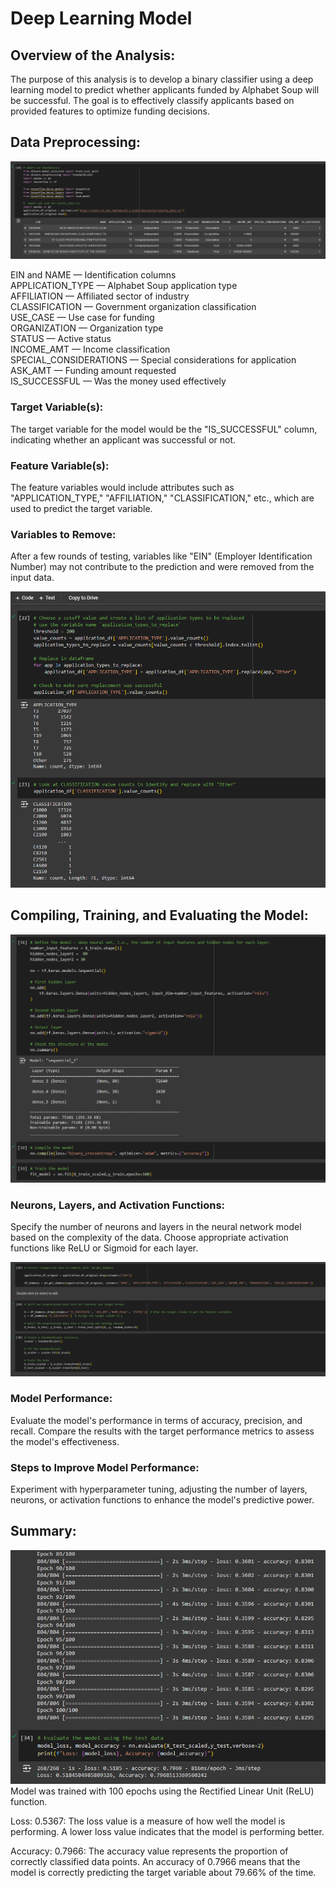 # Deep Learning Model

## Overview of the Analysis: ##
The purpose of this analysis is to develop a binary classifier using a deep learning model to predict whether applicants funded by Alphabet Soup will be successful. The goal is to effectively classify applicants based on provided features to optimize funding decisions.

## Data Preprocessing: ##
![preprocessing](Resources/preprocessing.PNG)

EIN and NAME — Identification columns<br/>
APPLICATION_TYPE — Alphabet Soup application type<br/>
AFFILIATION — Affiliated sector of industry<br/>
CLASSIFICATION — Government organization classification<br/>
USE_CASE — Use case for funding<br/>
ORGANIZATION — Organization type<br/>
STATUS — Active status<br/>
INCOME_AMT — Income classification<br/>
SPECIAL_CONSIDERATIONS — Special considerations for application<br/>
ASK_AMT — Funding amount requested<br/>
IS_SUCCESSFUL — Was the money used effectively<br/>

### Target Variable(s): ###
The target variable for the model would be the "IS_SUCCESSFUL" column, indicating whether an applicant was successful or not.

### Feature Variable(s): ###
The feature variables would include attributes such as "APPLICATION_TYPE," "AFFILIATION," "CLASSIFICATION," etc., which are used to predict the target variable.

### Variables to Remove: ###
After a few rounds of testing, variables like "EIN" (Employer Identification Number) may not contribute to the prediction and were removed from the input data.

![cutoffs](Resources/cutoffs.PNG)

## Compiling, Training, and Evaluating the Model: ##
![model](Resources/model.PNG)

### Neurons, Layers, and Activation Functions: ###
Specify the number of neurons and layers in the neural network model based on the complexity of the data. Choose appropriate activation functions like ReLU or Sigmoid for each layer.

![array](Resources/array.PNG)

### Model Performance: ###
Evaluate the model's performance in terms of accuracy, precision, and recall. Compare the results with the target performance metrics to assess the model's effectiveness.

### Steps to Improve Model Performance: ###
Experiment with hyperparameter tuning, adjusting the number of layers, neurons, or activation functions to enhance the model's predictive power.

## Summary: ##
![results](Resources/results.PNG)
Model was trained with 100 epochs using the Rectified Linear Unit (ReLU) function. 

Loss: 0.5367: The loss value is a measure of how well the model is performing. A lower loss value indicates that the model is performing better.

Accuracy: 0.7966: The accuracy value represents the proportion of correctly classified data points. An accuracy of 0.7966 means that the model is correctly predicting the target variable about 79.66% of the time.
